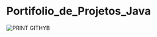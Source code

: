 # Portifolio_de_Projetos_Java

![PRINT GITHYB](https://user-images.githubusercontent.com/93953357/189247629-b6d686d1-13b1-4da8-8b7f-01d7d69ec30d.PNG)
